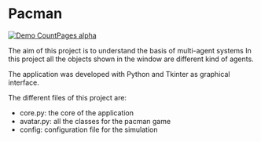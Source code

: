 # Pacman
[![Demo CountPages alpha](.pacman.gif)](pacman.gif)

The aim of this project is to understand the basis of multi-agent systems
In this project all the objects shown in the window are different kind of agents.

The application was developed with Python and Tkinter as graphical interface.

The different files of this project are:
* core.py: the core of the application
* avatar.py: all the classes for the pacman game
* config: configuration file for the simulation
